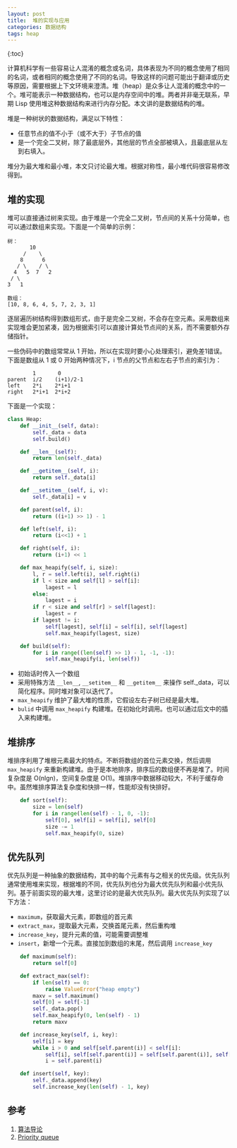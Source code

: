 ```yaml
---
layout: post
title:  堆的实现与应用
categories: 数据结构
tags: heap
---
```

{:toc}

计算机科学有一些容易让人混淆的概念或名词，具体表现为不同的概念使用了相同的名词，或者相同的概念使用了不同的名词。导致这样的问题可能出于翻译或历史等原因，需要根据上下文环境来澄清。堆（heap）是众多让人混淆的概念中的一个。堆可能表示一种数据结构，也可以是内存空间中的堆。两者并非毫无联系，早期 Lisp 使用堆这种数据结构来进行内存分配。本文讲的是数据结构的堆。

堆是一种树状的数据结构，满足以下特性：

- 任意节点的值不小于（或不大于）子节点的值
- 是一个完全二叉树，除了最底层外，其他层的节点全部被填入，且最底层从左到右填入。

堆分为最大堆和最小堆，本文只讨论最大堆。根据对称性，最小堆代码很容易修改得到。

## 堆的实现

堆可以直接通过树来实现。由于堆是一个完全二叉树，节点间的关系十分简单，也可以通过数组来实现。下面是一个简单的示例：

```
树：
       10
     /    \ 
    8      6
   / \    / \
  4   5  7   2
 / \
3   1

数组：
[10, 8, 6, 4, 5, 7, 2, 3, 1]
```

逐层遍历树结构得到数组形式，由于是完全二叉树，不会存在空元素。采用数组来实现堆会更加紧凑，因为根据索引可以直接计算处节点间的关系，而不需要额外存储指针。

一些伪码中的数组常常从 1 开始，所以在实现时要小心处理索引，避免差1错误。下面是数组从 1 或 0 开始两种情况下，i 节点的父节点和左右子节点的索引为：
```
        1       0
parent  i/2    (i+1)/2-1
left    2*i    2*i+1
right   2*i+1  2*i+2
```

下面是一个实现：

``` python
class Heap:
    def __init__(self, data):
        self._data = data
        self.build()

    def __len__(self):
        return len(self._data)

    def __getitem__(self, i):
        return self._data[i]

    def __setitem__(self, i, v):
        self._data[i] = v

    def parent(self, i):
        return ((i+1) >> 1) - 1

    def left(self, i):
        return (i<<1) + 1

    def right(self, i):
        return (i+1) << 1

    def max_heapify(self, i, size):
        l, r = self.left(i), self.right(i)
        if l < size and self[l] > self[i]:
            lagest = l
        else:
            lagest = i
        if r < size and self[r] > self[lagest]:
            lagest = r
        if lagest != i:
            self[lagest], self[i] = self[i], self[lagest]
            self.max_heapify(lagest, size)

    def build(self):
        for i in range((len(self) >> 1) - 1, -1, -1):
            self.max_heapify(i, len(self))
```

- 初始话时传入一个数组
- 采用特殊方法 `__len__`, `__setitem__` 和 `__getitem__` 来操作 self._data，可以简化程序。同时堆对象可以迭代了。
- `max_heapify` 维护了最大堆的性质，它假设左右子树已经是最大堆。
- `bulid` 中调用 `max_heapify` 构建堆。在初始化时调用。也可以通过后文中的插入来构建堆。

## 堆排序

堆排序利用了堆根元素最大的特点。不断将数组的首位元素交换，然后调用 `max_heapify` 来重新构建堆。由于是本地排序，排序后的数组便不再是堆了。时间复杂度是 O(nlgn)，空间复杂度是 O(1)。堆排序中数据移动较大，不利于缓存命中。虽然堆排序算法复杂度和快排一样，性能却没有快排好。

```python
    def sort(self):
        size = len(self)
        for i in range(len(self) - 1, 0, -1):
            self[0], self[i] = self[i], self[0]
            size -= 1
            self.max_heapify(0, size)
```

## 优先队列

优先队列是一种抽象的数据结构，其中的每个元素有与之相关的优先级。优先队列通常使用堆来实现，根据堆的不同，优先队列也分为最大优先队列和最小优先队列。基于前面实现的最大堆，这里讨论的是最大优先队列。最大优先队列实现了以下方法：

- `maximum`，获取最大元素，即数组的首元素
- `extract_max`，提取最大元素，交换首尾元素，然后重构堆
- `increase_key`，提升元素的值，可能需要调整堆
- `insert`，新增一个元素。直接加到数组的末尾，然后调用 `increase_key`

```python
    def maximum(self):
        return self[0]

    def extract_max(self):
        if len(self) == 0:
            raise ValueError("heap empty")
        maxv = self.maximum()
        self[0] = self[-1]
        self._data.pop()
        self.max_heapify(0, len(self) - 1)
        return maxv

    def increase_key(self, i, key):
        self[i] = key
        while i > 0 and self[self.parent(i)] < self[i]:
            self[i], self[self.parent(i)] = self[self.parent(i)], self[i]
            i = self.parent(i)

    def insert(self, key):
        self._data.append(key)
        self.increase_key(len(self) - 1, key)
```

## 参考
1. [算法导论](https://book.douban.com/subject/20432061/)
2. [Priority queue](https://en.wikipedia.org/wiki/Priority_queue#Applications)